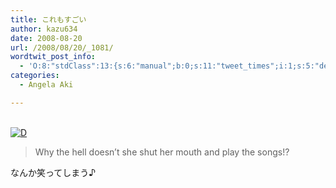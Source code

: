 ```yaml
---
title: これもすごい
author: kazu634
date: 2008-08-20
url: /2008/08/20/_1081/
wordtwit_post_info:
  - 'O:8:"stdClass":13:{s:6:"manual";b:0;s:11:"tweet_times";i:1;s:5:"delay";i:0;s:7:"enabled";i:1;s:10:"separation";s:2:"60";s:7:"version";s:3:"3.7";s:14:"tweet_template";b:0;s:6:"status";i:2;s:6:"result";a:0:{}s:13:"tweet_counter";i:2;s:13:"tweet_log_ids";a:1:{i:0;i:4229;}s:9:"hash_tags";a:0:{}s:8:"accounts";a:1:{i:0;s:7:"kazu634";}}'
categories:
  - Angela Aki

---
```

<div class="section">
<p>
<br /> <a href="http://d.hatena.ne.jp/video/youtube/Cyr18foD2wg" onclick="__gaTracker('send', 'event', 'outbound-article', 'http://d.hatena.ne.jp/video/youtube/Cyr18foD2wg', '');" alt="この動画を含む日記"><img src="http://d.hatena.ne.jp/images/d_entry.gif" alt="D" border="0" style="vertical-align: bottom;" title="この動画を含む日記" /></a>
</p>
  
<blockquote>
<p>
      Why the hell doesn&#8217;t she shut her mouth and play the songs!?
</p>
</blockquote>
  
<p>
    なんか笑ってしまう♪
</p>
</div>